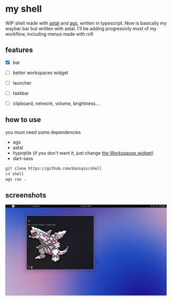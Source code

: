 # my shell
WIP shell made with [astal](https://aylur.github.io/astal/) and [ags](https://aylur.github.io/ags/), written in typescript. Now is basically my waybar bar but written with astal. I'll be adding progressivly most of my workflow, including menus made with rofi

## features
- [x] bar
- [ ] better workspaces widget
- [ ] launcher
- [ ] taskbar
- [ ] clipboard, network, volume, brightness...


## how to use
you must need some dependencies
- ags
- astal
- hyprqtile (if you don't want it, just change [the Workspaces widget](widget/left.tsx))
- dart-sass

```bash
git clone https://github.com/daniqss/shell
cd shell
ags run .
```

## screenshots
![](./assets/image.png)
